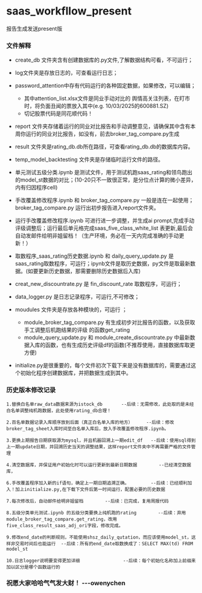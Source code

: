 # saas_workfllow_present
报告生成发送present版
### 文件解释
- create_db 文件夹含有创建数据库的.py文件,了解数据结构可看，不可运行；

- log文件夹是存放日志的，可查看运行日志；

- password_attention中存有代码运行的各种固定数据，如果修改，可以编辑；
    - 其中attention_list.xlsx文件是同业手动对比的 舆情高关注列表，在盯市时，将负面丑闻的票放入其中(e.g. 10/03/2025的600881.SZ)
    - 切记股票代码是同花顺代码！

- report 文件夹存储着运行的同业对比报告和手动调整意见，请确保其中含有本周你运行的同业对比报告，如没有，前去broker_tag_compare.py生成

- result 文件夹是rating_db.db所在路径，可查看rating_db.db的数据库内容。

- temp_model_backtesting 文件夹是存储临时运行文件的路径。

- 单元测试五级分类.ipynb 是测试文件，用于测试机跑saas_rating和领鸟跑出的model_st数据的对比；(10-20只不一致很正常，是分位点计算的微小差异，内有归因程序cell)

- 手改覆盖修改程序.ipynb 和 broker_tag_compare.py 一般是连在一起使用；broker_tag_compare.py 运行出初步报告进入report文件夹。
- 运行手改覆盖修改程序.ipynb 可进行进一步调整，并生成ai prompt,完成手动评级调整后；运行最后单元格完成saas_five_class_white_list 表更新,最后会自动发邮件给明非姐留档！（生产环境，务必在一天内完成准确的手动更新！）

- 取数程序_saas_rating历史数据.ipynb 和 daily_query_update.py 是saas_rating取数程序，可运行；ipynb文件是取历史数据，py文件是取最新数据。(如要更新历史数据，那需要删除历史数据后入库)

- creat_new_discountrate.py 是 fin_discount_rate 取数程序，可运行；  

- data_logger.py 是日志记录程序，可运行,不可修改；

- moudules 文件夹是存放各种模块的，可运行 ；
    - module_broker_tag_compare.py 有生成初步对比报告的函数，以及获取手工调整后机跑结果的评级 的函数get_rating 
    - module_query_update.py 和 module_create_discountrate.py 中最新数据入库的函数，也有生成历史评级df的函数(不推荐使用，直接数据库取更方便)

- initialize.py是很重要的，每个文件初次下载下来是没有数据库的，需要通过这个初始化程序创建数据库，并把数据生成到其中。


### 历史版本修改记录

    1.替换白名单raw_data数据来源为istock_db       --后续：无需修改，此处取的是未经白名单调整纯机跑数据，此处使用rating_db合理！

    2.百名单数据记录入库顺序放到后面（真正白名单入库的地方）     --后续：修改broker_tag_sheet入库时间至白名单入库后，放入手改覆盖修改程序.ipynb。

    3.更换上期报告日期获取源为mysql，并且机器回溯上一期edit_df   --后续：使用sql得到上一期update日期，并回溯历史当天的调整结果，这样report文件夹中不再需要严格的文件管理

    4.清空数据库，并保证用户初始化时可以运行更新到最新日期数据        --已经清空数据库，

    6.手改覆盖程序加入新的if语句，确定上一期日期追溯正确。        --后续：已经顺利加入！加上initialize.py,在下载下文件后第一时间运行，配置必要的历史数据

    7.每次修改后，自动邮件给明非姐留档        --后续：已完成，复用周报代码

    8.五级分类单元测试.ipynb 的五级分类要换上纯机跑的rating        --后续：弃用module_broker_tag_compare.get_rating，改用five_class_result_saas_adj_ori字段，修改完成。

    9.修改end_date的判断规则，不能使用shsz_daily_qutation，而应该使用model_st，这样非交易时间后也能运行  --后续：所有的end_date取数换成了：SELECT MAX(td) FROM model_st 

    10.日志logger说明要变得更加详细                --后续：每个初始化名称加上前缀来加以区分是哪个函数运行的

### 祝愿大家哈哈气气发大财！    ---owenychen
